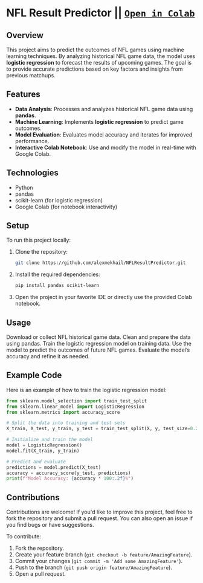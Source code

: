 # NFL Result Predictor || [```Open in Colab```](https://colab.research.google.com/github/alexmekhail/NFLResultPredictor/blob/main/NFL_Result_Predictor.ipynb)

## Overview
This project aims to predict the outcomes of NFL games using machine learning techniques. By analyzing historical NFL game data, the model uses **logistic regression** to forecast the results of upcoming games. The goal is to provide accurate predictions based on key factors and insights from previous matchups.

## Features
- **Data Analysis**: Processes and analyzes historical NFL game data using **pandas**.
- **Machine Learning**: Implements **logistic regression** to predict game outcomes.
- **Model Evaluation**: Evaluates model accuracy and iterates for improved performance.
- **Interactive Colab Notebook**: Use and modify the model in real-time with Google Colab.

## Technologies
- Python
- pandas
- scikit-learn (for logistic regression)
- Google Colab (for notebook interactivity)

## Setup
To run this project locally:

1. Clone the repository:
   ```bash
   git clone https://github.com/alexmekhail/NFLResultPredictor.git
2. Install the required dependencies:
   ```bash
   pip install pandas scikit-learn
3. Open the project in your favorite IDE or directly use the provided Colab notebook.

## Usage
Download or collect NFL historical game data.
Clean and prepare the data using pandas.
Train the logistic regression model on training data.
Use the model to predict the outcomes of future NFL games.
Evaluate the model’s accuracy and refine it as needed.

## Example Code
Here is an example of how to train the logistic regression model:
```python
from sklearn.model_selection import train_test_split
from sklearn.linear_model import LogisticRegression
from sklearn.metrics import accuracy_score

# Split the data into training and test sets
X_train, X_test, y_train, y_test = train_test_split(X, y, test_size=0.2)

# Initialize and train the model
model = LogisticRegression()
model.fit(X_train, y_train)

# Predict and evaluate
predictions = model.predict(X_test)
accuracy = accuracy_score(y_test, predictions)
print(f"Model Accuracy: {accuracy * 100:.2f}%")
```

## Contributions
Contributions are welcome! If you'd like to improve this project, feel free to fork the repository and submit a pull request. You can also open an issue if you find bugs or have suggestions.

To contribute:
1. Fork the repository.
2. Create your feature branch (`git checkout -b feature/AmazingFeature`).
3. Commit your changes (`git commit -m 'Add some AmazingFeature'`).
4. Push to the branch (`git push origin feature/AmazingFeature`).
5. Open a pull request.
